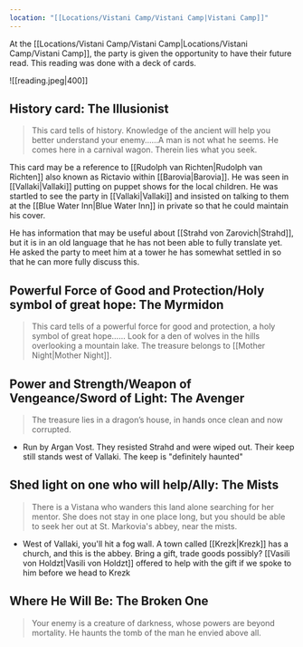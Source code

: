 ```yaml
---
location: "[[Locations/Vistani Camp/Vistani Camp|Vistani Camp]]"
---
```


At the [[Locations/Vistani Camp/Vistani Camp|Locations/Vistani Camp/Vistani Camp]], the party is given the opportunity to have their future read. This reading was done with a deck of cards.

![[reading.jpeg|400]]

## History card: The Illusionist
> This card tells of history. Knowledge of the ancient will help you better understand your enemy……A man is not what he seems. He comes here in a carnival wagon. Therein lies what you seek.

This card may be a reference to [[Rudolph van Richten|Rudolph van Richten]] also known as Rictavio within [[Barovia|Barovia]]. He was seen in [[Vallaki|Vallaki]] putting on puppet shows for the local children. He was startled to see the party in [[Vallaki|Vallaki]] and insisted on talking to them at the [[Blue Water Inn|Blue Water Inn]] in private so that he could maintain his cover.

He has information that may be useful about [[Strahd von Zarovich|Strahd]], but it is in an old language that he has not been able to fully translate yet. He asked the party to meet him at a tower he has somewhat settled in so that he can more fully discuss this.

## Powerful Force of Good and Protection/Holy symbol of great hope: The Myrmidon
> This card tells of a powerful force for good and protection, a holy symbol of great hope…… Look for a den of wolves in the hills overlooking  a mountain lake. The treasure belongs to [[Mother Night|Mother Night]].

## Power and Strength/Weapon of Vengeance/Sword of Light: The Avenger
> The treasure lies in a dragon’s house, in hands once clean and now corrupted.

- Run by Argan Vost. They resisted Strahd and were wiped out. Their keep still stands west of Vallaki. The keep is "definitely haunted"

## Shed light on one who will help/Ally: The Mists
> There is a Vistana who wanders this land alone searching for her mentor. She does not stay in one place long, but you should be able to seek her out at St. Markovia's abbey, near the mists.

* West of Vallaki, you'll hit a fog wall. A town called [[Krezk|Krezk]] has a church, and this is the abbey. Bring a gift, trade goods possibly? [[Vasili von Holdzt|Vasili von Holdzt]] offered to help with the gift if we spoke to him before we head to Krezk

## Where He Will Be: The Broken One
> Your enemy is a creature of darkness, whose powers are beyond mortality. He haunts the tomb of the man he envied above all.